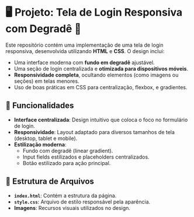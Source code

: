 # 🖥️ Projeto: Tela de Login Responsiva com Degradê 🎨

Este repositório contém uma implementação de uma tela de login responsiva, desenvolvida utilizando **HTML** e **CSS**. O design inclui:

- Uma interface moderna com **fundo em degradê** ajustável.
- Uma seção de login centralizada e **otimizada para dispositivos móveis**.
- **Responsividade completa**, ocultando elementos (como imagens ou seções) em telas menores.
- Uso de boas práticas em CSS para centralização, flexbox, e gradientes.

## 🔧 Funcionalidades

- **Interface centralizada**: Design intuitivo que coloca o foco no formulário de login.
- **Responsividade**: Layout adaptado para diversos tamanhos de tela (desktop, tablet e mobile).
- **Estilização moderna**:
  - Fundo com degradê (linear gradient).
  - Input fields estilizados e placeholders centralizados.
  - Botão estilizado para ação principal.

## 📂 Estrutura de Arquivos

- **`index.html`**: Contém a estrutura da página.
- **`style.css`**: Arquivo de estilo responsável pela aparência.
- **Imagens**: Recursos visuais utilizados no design.
